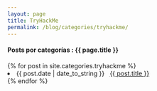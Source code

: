 ```yaml
---
layout: page
title: TryHackMe
permalink: /blog/categories/tryhackme/
---
```


<h4> Posts por categorías : {{ page.title }} </h4>

<div class="card">
{% for post in site.categories.tryhackme %}
 <li class="category-posts"><span>{{ post.date | date_to_string }}</span> &nbsp; <a href="{{ post.url }}">{{ post.title }}</a></li>
{% endfor %}
</div>
